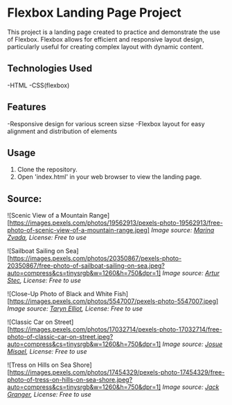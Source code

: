 # Flexbox Landing Page Project

This project is a landing page created to practice and demonstrate the use of Flexbox. Flexbox allows for efficient and responsive layout design, particularly useful for creating complex layout with dynamic content.

## Technologies Used

-HTML
-CSS(flexbox)

## Features 

-Responsive design for various screen sizse
-Flexbox layout for easy alignment and distribution of elements

## Usage

1. Clone the repository.
2. Open 'index.html' in your web browser to view the landing page.
   
## Source: 

![Scenic View of a Mountain Range][https://images.pexels.com/photos/19562913/pexels-photo-19562913/free-photo-of-scenic-view-of-a-mountain-range.jpeg]
*Image source: [Marina Zvada](https://www.pexels.com/photo/scenic-view-of-a-mountain-range-19562913/), License: Free to use*

![Sailboat Sailing on Sea][https://images.pexels.com/photos/20350867/pexels-photo-20350867/free-photo-of-sailboat-sailing-on-sea.jpeg?auto=compress&cs=tinysrgb&w=1260&h=750&dpr=1]
*Image source: [Artur Stec](https://www.pexels.com/photo/sailboat-sailing-on-sea-20350867/), License: Free to use*

![Close-Up Photo of Black and White Fish][https://images.pexels.com/photos/5547007/pexels-photo-5547007.jpeg]
*Image source: [Taryn Elliot](https://www.pexels.com/photo/scenic-view-of-a-mountain-range-19562913/), License: Free to use*

![Classic Car on Street][https://images.pexels.com/photos/17032714/pexels-photo-17032714/free-photo-of-classic-car-on-street.jpeg?auto=compress&cs=tinysrgb&w=1260&h=750&dpr=1]
*Image source: [Josue Misael](https://www.pexels.com/photo/classic-car-on-street-17032714/), License: Free to use*

![Tress on Hills on Sea Shore][https://images.pexels.com/photos/17454329/pexels-photo-17454329/free-photo-of-tress-on-hills-on-sea-shore.jpeg?auto=compress&cs=tinysrgb&w=1260&h=750&dpr=1]
*Image source: [Jack Granger](https://www.pexels.com/photo/tress-on-hills-on-sea-shore-17454329/), License: Free to use*
